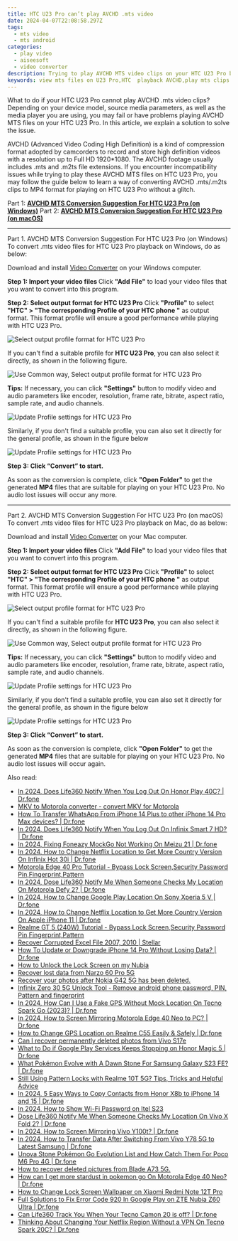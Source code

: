 ```yaml
---
title: HTC U23 Pro can’t play AVCHD .mts video
date: 2024-04-07T22:08:58.297Z
tags: 
  - mts video
  - mts android
categories: 
  - play video
  - aiseesoft
  - video converter
description: Trying to play AVCHD MTS video clips on your HTC U23 Pro but failed? All you need is a useful AVCHD to HTC U23 Pro converter. Check how to re-encode AVCHD .mts files to H.264 MP4 format for playing back on HTC U23 Pro without any hassles. 
keywords: view mts files on U23 Pro,HTC  playback AVCHD,play mts clips on HTC U23 Pro,avchd to HTC U23 Pro converter,encode mts to mp4 for HTC ,encode avchd to mp4 for HTC ,best mts transcoder android,mts video converter for android,mts codec vlc android,how to converter 720p to mts on android,HTC U23 Pro wont play mts,video to mts converter for android
---
```



<div class="atpl-content atpl-for-aiseesoft-video-converter play-mts-on-android">

<div class="atpl-post-description-part-1">
<div class="tpl-content-sub-paragraph-normal">
  <p>
    What to do if your HTC U23 Pro cannot play AVCHD .mts video clips? Depending on your device model, source media parameters, as well as the media player you are using, you may fail or have problems playing AVCHD MTS files on your HTC U23 Pro. In this article, we explain a solution to solve the issue. 
  </p>
</div>
</div>



<div class="atpl-post-device-model-description">
  
</div>

<div class="atpl-post-description-part-2">
<div class="tpl-content-sub-paragraph-content">
<p>
  AVCHD (Advanced Video Coding High Definition) is a kind of compression format adopted by camcorders to record and store high definition videos with a resolution up to Full HD 1920*1080. The AVCHD footage usually includes .mts and .m2ts file extensions. If you encounter incompatibility issues while trying to play these AVCHD MTS files on HTC U23 Pro, you may follow the guide below to learn a way of converting AVCHD .mts/.m2ts clips to MP4 format for playing on HTC U23 Pro without a glitch.
</p>
</div>
</div>

Part 1: <strong><a href="#p1">AVCHD MTS Conversion Suggestion For HTC U23 Pro (on Windows)</a></strong>
Part 2: <strong><a href="#p2">AVCHD MTS Conversion Suggestion For HTC U23 Pro (on macOS)</a></strong>

<!-- Part 1 -->
<a id="p1" name="p1" ></a><hr>

<div class="atpl-step-part-style">Part 1. AVCHD MTS Conversion Suggestion For HTC U23 Pro (on Windows)</div>
To convert .mts video files for HTC U23 Pro playback on Windows, do as below:

Download and install <a class="atpl-step-content-a-style" href="https://tools.techidaily.com/aiseesoft-total-video-converter/" >Video Converter</a> on your Windows computer.

<strong>Step 1: Import your video files </strong>
Click <b>"Add File"</b> to load your video files that you want to convert into this program.

<strong>Step 2: Select output format for HTC U23 Pro</strong>
Click <b>"Profile"</b> to select <b>"HTC" > "The corresponding Profile of your HTC phone "</b> as output format. This format profile will ensure a good performance while playing with HTC U23 Pro.

<img src="https://tools.techidaily.com/images/apps/aiseesoft/video-converter/devices/htc/fv.mp4/win/profile-4.png" class="atpl-imgstyle" alt="Select output profile format for HTC U23 Pro" />

If you can't find a suitable profile for **HTC U23 Pro**, you can also select it directly, as shown in the following figure.

<img src="https://tools.techidaily.com/images/apps/aiseesoft/video-converter/devices/common_android/fv.mp4/win/profile.png" class="atpl-imgstyle" alt="Use Common way, Select output profile format for HTC U23 Pro" />

<strong>Tips:</strong>
If necessary, you can click <b>"Settings"</b> button to modify video and audio parameters like encoder, resolution, frame rate, bitrate, aspect ratio, sample rate, and audio channels. 

<img src="https://tools.techidaily.com/images/apps/aiseesoft/video-converter/devices/htc/fv.mp4/win/settings-2.png" class="atpl-imgstyle"  alt="Update Profile settings for HTC U23 Pro" />

Similarly, if you don't find a suitable profile, you can also set it directly for the general profile, as shown in the figure below

<img src="https://tools.techidaily.com/images/apps/aiseesoft/video-converter/devices/common_android/fv.mp4/win/settings.png" class="atpl-imgstyle"  alt="Update Profile settings for HTC U23 Pro" />

<strong>Step 3: Click “Convert” to start.</strong>

As soon as the conversion is complete, click <b>"Open Folder"</b> to get the generated <b>MP4</b> files that are suitable for playing on your HTC U23 Pro. No audio lost issues will occur any more.

<!-- Part 2 -->
<a id="p2" name="p2"></a><hr>

<div class="atpl-step-part-style">Part 2. AVCHD MTS Conversion Suggestion For HTC U23 Pro (on macOS)</div>
To convert .mts video files for HTC U23 Pro playback on Mac, do as below:

Download and install <a class="atpl-step-content-a-style" href="https://tools.techidaily.com/aiseesoft-total-video-converter/" >Video Converter</a> on your Mac computer.

<strong>Step 1: Import your video files </strong>
Click <b>"Add File"</b> to load your video files that you want to convert into this program.

<strong>Step 2: Select output format for HTC U23 Pro</strong>
Click <b>"Profile"</b> to select <b>"HTC" > "The corresponding Profile of your HTC phone "</b> as output format. This format profile will ensure a good performance while playing with HTC U23 Pro.

<img src="https://tools.techidaily.com/images/apps/aiseesoft/video-converter/devices/htc/fv.mp4/mac/profile.png" class="atpl-imgstyle" alt="Select output profile format for HTC U23 Pro" />

If you can't find a suitable profile for **HTC U23 Pro**, you can also select it directly, as shown in the following figure.

<img src="https://tools.techidaily.com/images/apps/aiseesoft/video-converter/devices/common_android/fv.mp4/mac/profile.png" class="atpl-imgstyle" alt="Use Common way, Select output profile format for HTC U23 Pro" />

<strong>Tips:</strong>
If necessary, you can click <b>"Settings"</b> button to modify video and audio parameters like encoder, resolution, frame rate, bitrate, aspect ratio, sample rate, and audio channels. 

<img src="https://tools.techidaily.com/images/apps/aiseesoft/video-converter/devices/htc/fv.mp4/mac/settings.png" class="atpl-imgstyle"  alt="Update Profile settings for HTC U23 Pro" />

Similarly, if you don't find a suitable profile, you can also set it directly for the general profile, as shown in the figure below

<img src="https://tools.techidaily.com/images/apps/aiseesoft/video-converter/devices/common_android/fv.mp4/win/settings.png" class="atpl-imgstyle"  alt="Update Profile settings for HTC U23 Pro" />

<strong>Step 3: Click “Convert” to start.</strong>


As soon as the conversion is complete, click <b>"Open Folder"</b> to get the generated <b>MP4</b> files that are suitable for playing on your HTC U23 Pro. No audio lost issues will occur again.


<ins class="adsbygoogle"
     style="display:block"
     data-ad-client="ca-pub-7571918770474297"
     data-ad-slot="8358498916"
     data-ad-format="auto"
     data-full-width-responsive="true"></ins>


</div>
<span class="atpl-alsoreadstyle">Also read:</span>
<div><ul>
<li><a href="https://review-topics.techidaily.com/in-2024-does-life360-notify-when-you-log-out-on-honor-play-40c-drfone-by-drfone-virtual-android/" ><u>In 2024, Does Life360 Notify When You Log Out On Honor Play 40C? | Dr.fone</u></a></li>
<li><a href="https://review-topics.techidaily.com/mkv-to-motorola-converter-convert-mkv-for-motorola-by-aiseesoft-video-converter-play-mkv-on-android/" ><u>MKV to Motorola converter - convert MKV for Motorola</u></a></li>
<li><a href="https://review-topics.techidaily.com/how-to-transfer-whatsapp-from-iphone-14-plus-to-other-iphone-14-pro-max-devices-drfone-by-drfone-transfer-whatsapp-from-ios-transfer-whatsapp-from-ios/" ><u>How To Transfer WhatsApp From iPhone 14 Plus to other iPhone 14 Pro Max devices? | Dr.fone</u></a></li>
<li><a href="https://review-topics.techidaily.com/in-2024-does-life360-notify-when-you-log-out-on-infinix-smart-7-hd-drfone-by-drfone-virtual-android/" ><u>In 2024, Does Life360 Notify When You Log Out On Infinix Smart 7 HD? | Dr.fone</u></a></li>
<li><a href="https://review-topics.techidaily.com/in-2024-fixing-foneazy-mockgo-not-working-on-meizu-21-drfone-by-drfone-virtual-android/" ><u>In 2024, Fixing Foneazy MockGo Not Working On Meizu 21 | Dr.fone</u></a></li>
<li><a href="https://review-topics.techidaily.com/in-2024-how-to-change-netflix-location-to-get-more-country-version-on-infinix-hot-30i-drfone-by-drfone-virtual-android/" ><u>In 2024, How to Change Netflix Location to Get More Country Version On Infinix Hot 30i | Dr.fone</u></a></li>
<li><a href="https://review-topics.techidaily.com/motorola-edge-40-pro-tutorial-bypass-lock-screen-security-password-pin-fingerprint-pattern-by-drfone-android-unlock-android-unlock/" ><u>Motorola Edge 40 Pro Tutorial - Bypass Lock Screen,Security Password Pin,Fingerprint,Pattern</u></a></li>
<li><a href="https://review-topics.techidaily.com/in-2024-dose-life360-notify-me-when-someone-checks-my-location-on-motorola-defy-2-drfone-by-drfone-virtual-android/" ><u>In 2024, Dose Life360 Notify Me When Someone Checks My Location On Motorola Defy 2? | Dr.fone</u></a></li>
<li><a href="https://review-topics.techidaily.com/in-2024-how-to-change-google-play-location-on-sony-xperia-5-v-drfone-by-drfone-virtual-android/" ><u>In 2024, How to Change Google Play Location On Sony Xperia 5 V | Dr.fone</u></a></li>
<li><a href="https://review-topics.techidaily.com/in-2024-how-to-change-netflix-location-to-get-more-country-version-on-apple-iphone-11-drfone-by-drfone-virtual-ios/" ><u>In 2024, How to Change Netflix Location to Get More Country Version On Apple iPhone 11 | Dr.fone</u></a></li>
<li><a href="https://review-topics.techidaily.com/realme-gt-5-240w-tutorial-bypass-lock-screen-security-password-pin-fingerprint-pattern-by-drfone-android-unlock-android-unlock/" ><u>Realme GT 5 (240W) Tutorial - Bypass Lock Screen,Security Password Pin,Fingerprint,Pattern</u></a></li>
<li><a href="https://review-topics.techidaily.com/recover-corrupted-excel-file-2007-2010-stellar-by-stellar-guide/" ><u>Recover Corrupted Excel File 2007, 2010 | Stellar</u></a></li>
<li><a href="https://review-topics.techidaily.com/how-to-update-or-downgrade-iphone-14-pro-without-losing-data-drfone-by-drfone-ios-system-repair-ios-system-repair/" ><u>How To Update or Downgrade iPhone 14 Pro Without Losing Data? | Dr.fone</u></a></li>
<li><a href="https://review-topics.techidaily.com/how-to-unlock-the-lock-screen-on-my-nubia-by-drfone-android-unlock-android-unlock/" ><u>How to Unlock the Lock Screen on my Nubia</u></a></li>
<li><a href="https://review-topics.techidaily.com/recover-lost-data-from-narzo-60-pro-5g-by-fonelab-android-recover-data/" ><u>Recover lost data from Narzo 60 Pro 5G</u></a></li>
<li><a href="https://review-topics.techidaily.com/recover-your-photos-after-nokia-g42-5g-has-been-deleted-by-fonelab-android-recover-photos/" ><u>Recover your photos after Nokia G42 5G has been deleted.</u></a></li>
<li><a href="https://review-topics.techidaily.com/infinix-zero-30-5g-unlock-tool-remove-android-phone-password-pin-pattern-and-fingerprint-by-drfone-android-unlock-android-unlock/" ><u>Infinix Zero 30 5G Unlock Tool - Remove android phone password, PIN, Pattern and fingerprint</u></a></li>
<li><a href="https://review-topics.techidaily.com/in-2024-how-can-i-use-a-fake-gps-without-mock-location-on-tecno-spark-go-2023-drfone-by-drfone-virtual-android/" ><u>In 2024, How Can I Use a Fake GPS Without Mock Location On Tecno Spark Go (2023)? | Dr.fone</u></a></li>
<li><a href="https://screen-mirror.techidaily.com/in-2024-how-to-screen-mirroring-motorola-edge-40-neo-to-pc-drfone-by-drfone-android/" ><u>In 2024, How to Screen Mirroring Motorola Edge 40 Neo to PC? | Dr.fone</u></a></li>
<li><a href="https://location-social.techidaily.com/how-to-change-gps-location-on-realme-c55-easily-and-safely-drfone-by-drfone-virtual-android/" ><u>How to Change GPS Location on Realme C55 Easily & Safely | Dr.fone</u></a></li>
<li><a href="https://phone-solutions.techidaily.com/can-i-recover-permanently-deleted-photos-from-vivo-s17e-by-stellar-photo-recovery-android-mobile-photo-recover/" ><u>Can I recover permanently deleted photos from Vivo S17e</u></a></li>
<li><a href="https://howto.techidaily.com/what-to-do-if-google-play-services-keeps-stopping-on-honor-magic-5-drfone-by-drfone-fix-android-problems-fix-android-problems/" ><u>What to Do if Google Play Services Keeps Stopping on Honor Magic 5 | Dr.fone</u></a></li>
<li><a href="https://change-location.techidaily.com/what-pokemon-evolve-with-a-dawn-stone-for-samsung-galaxy-s23-fe-drfone-by-drfone-virtual-android/" ><u>What Pokémon Evolve with A Dawn Stone For Samsung Galaxy S23 FE? | Dr.fone</u></a></li>
<li><a href="https://easy-unlock-android.techidaily.com/still-using-pattern-locks-with-realme-10t-5g-tips-tricks-and-helpful-advice-by-drfone-android/" ><u>Still Using Pattern Locks with Realme 10T 5G? Tips, Tricks and Helpful Advice</u></a></li>
<li><a href="https://android-transfer.techidaily.com/in-2024-5-easy-ways-to-copy-contacts-from-honor-x8b-to-iphone-14-and-15-drfone-by-drfone-transfer-from-android-transfer-from-android/" ><u>In 2024, 5 Easy Ways to Copy Contacts from Honor X8b to iPhone 14 and 15 | Dr.fone</u></a></li>
<li><a href="https://unlock-android.techidaily.com/in-2024-how-to-show-wi-fi-password-on-itel-s23-by-drfone-android/" ><u>In 2024, How to Show Wi-Fi Password on Itel S23</u></a></li>
<li><a href="https://fake-location.techidaily.com/dose-life360-notify-me-when-someone-checks-my-location-on-vivo-x-fold-2-drfone-by-drfone-virtual-android/" ><u>Dose Life360 Notify Me When Someone Checks My Location On Vivo X Fold 2? | Dr.fone</u></a></li>
<li><a href="https://screen-mirror.techidaily.com/in-2024-how-to-screen-mirroring-vivo-y100t-drfone-by-drfone-android/" ><u>In 2024, How to Screen Mirroring Vivo Y100t? | Dr.fone</u></a></li>
<li><a href="https://android-transfer.techidaily.com/in-2024-how-to-transfer-data-after-switching-from-vivo-y78-5g-to-latest-samsung-drfone-by-drfone-transfer-from-android-transfer-from-android/" ><u>In 2024, How to Transfer Data After Switching From Vivo Y78 5G to Latest Samsung | Dr.fone</u></a></li>
<li><a href="https://pokemon-go-android.techidaily.com/unova-stone-pokemon-go-evolution-list-and-how-catch-them-for-poco-m6-pro-4g-drfone-by-drfone-virtual-android/" ><u>Unova Stone Pokémon Go Evolution List and How Catch Them For Poco M6 Pro 4G | Dr.fone</u></a></li>
<li><a href="https://blog-min.techidaily.com/how-to-recover-deleted-pictures-from-blade-a73-5g-by-fonelab-android-recover-pictures/" ><u>How to recover deleted pictures from Blade A73 5G.</u></a></li>
<li><a href="https://android-pokemon-go.techidaily.com/how-can-i-get-more-stardust-in-pokemon-go-on-motorola-edge-40-neo-drfone-by-drfone-virtual-android/" ><u>How can I get more stardust in pokemon go On Motorola Edge 40 Neo? | Dr.fone</u></a></li>
<li><a href="https://unlock-android.techidaily.com/how-to-change-lock-screen-wallpaper-on-xiaomi-redmi-note-12t-pro-by-drfone-android/" ><u>How to Change Lock Screen Wallpaper on Xiaomi Redmi Note 12T Pro</u></a></li>
<li><a href="https://howto.techidaily.com/full-solutions-to-fix-error-code-920-in-google-play-on-zte-nubia-z60-ultra-drfone-by-drfone-fix-android-problems-fix-android-problems/" ><u>Full Solutions to Fix Error Code 920 In Google Play on ZTE Nubia Z60 Ultra | Dr.fone</u></a></li>
<li><a href="https://fake-location.techidaily.com/can-life360-track-you-when-your-tecno-camon-20-is-off-drfone-by-drfone-virtual-android/" ><u>Can Life360 Track You When Your Tecno Camon 20 is off? | Dr.fone</u></a></li>
<li><a href="https://fake-location.techidaily.com/thinking-about-changing-your-netflix-region-without-a-vpn-on-tecno-spark-20c-drfone-by-drfone-virtual-android/" ><u>Thinking About Changing Your Netflix Region Without a VPN On Tecno Spark 20C? | Dr.fone</u></a></li>
</ul></div>
